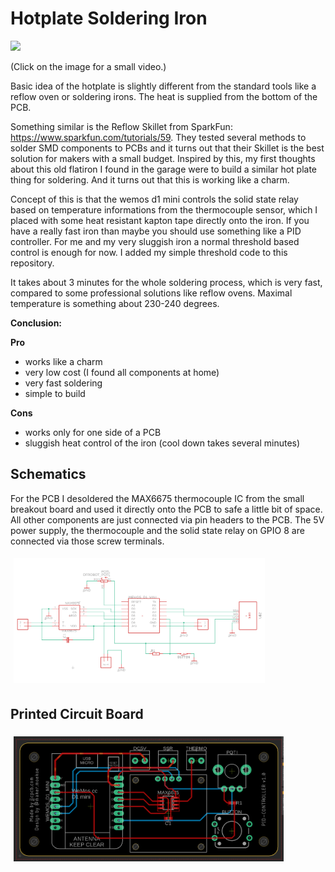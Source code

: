 # Hotplate Soldering Iron

<a href="https://www.instagram.com/p/BvreSTkI6Vh/?utm_source=ig_web_copy_link"><img src="docs/setup.png" width="400px"></a>

(Click on the image for a small video.)

Basic idea of the hotplate is slightly different from the standard tools like a reflow oven or soldering irons. The heat is supplied from the bottom of the PCB.

Something similar is the Reflow Skillet from SparkFun: https://www.sparkfun.com/tutorials/59. They tested several methods to solder SMD components to PCBs and it turns out that their Skillet is the best solution for makers with a small budget. Inspired by this, my first thoughts about this old flatiron I found in the garage were to build a similar hot plate thing for soldering. And it turns out that this is working like a charm.

Concept of this is that the wemos d1 mini controls the solid state relay based on temperature informations from the thermocouple sensor, which I placed with some heat resistant kapton tape directly onto the iron. If you have a really fast iron than maybe you should use something like a PID controller. For me and my very sluggish iron a normal threshold based control is enough for now. I added my simple threshold code to this repository.

It takes about 3 minutes for the whole soldering process, which is very fast, compared to some professional solutions like reflow ovens. Maximal temperature is something about 230-240 degrees.

__Conclusion:__

__Pro__
- works like a charm
- very low cost (I found all components at home)
- very fast soldering
- simple to build

__Cons__
- works only for one side of a PCB
- sluggish heat control of the iron (cool down takes several minutes)


## Schematics

For the PCB I desoldered the MAX6675 thermocouple IC from the small breakout board and used it directly onto the PCB to safe a little bit of space. All other components are just connected via pin headers to the PCB. The 5V power supply, the thermocouple and the solid state relay on GPIO 8 are connected via those screw terminals.

<div>
<img src="docs/schematics.png" height="200px" style="margin:5px">
</div>


## Printed Circuit Board

<div>
<img src="docs/pcb_eagle.png" height="200px" style="margin:5px">
</div>
